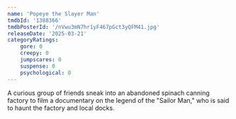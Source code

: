 ```yaml
---
name: 'Popeye the Slayer Man'
tmdbId: '1388366'
tmdbPosterId: '/nVwu3mN7hr1yF467pGct3yQFM41.jpg'
releaseDate: '2025-03-21'
categoryRatings:
    gore: 0
    creepy: 0
    jumpscares: 0
    suspense: 0
    psychological: 0
---
```

A curious group of friends sneak into an abandoned spinach canning factory to film a documentary on the legend of the "Sailor Man," who is said to haunt the factory and local docks.
